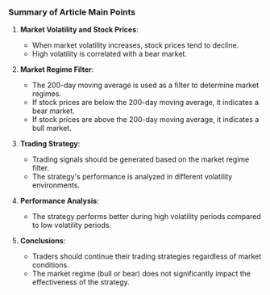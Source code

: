 ### Summary of Article Main Points

1. **Market Volatility and Stock Prices**:
   - When market volatility increases, stock prices tend to decline.
   - High volatility is correlated with a bear market.

2. **Market Regime Filter**:
   - The 200-day moving average is used as a filter to determine market regimes.
   - If stock prices are below the 200-day moving average, it indicates a bear market.
   - If stock prices are above the 200-day moving average, it indicates a bull market.

3. **Trading Strategy**:
   - Trading signals should be generated based on the market regime filter.
   - The strategy's performance is analyzed in different volatility environments.

4. **Performance Analysis**:
   - The strategy performs better during high volatility periods compared to low volatility periods.

5. **Conclusions**:
   - Traders should continue their trading strategies regardless of market conditions.
   - The market regime (bull or bear) does not significantly impact the effectiveness of the strategy.

